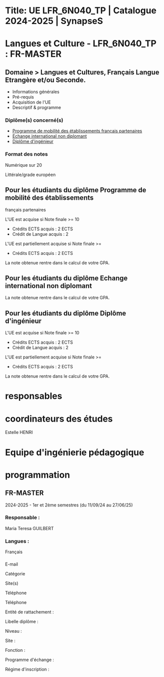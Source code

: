 # Title: UE LFR_6N040_TP | Catalogue 2024-2025 | SynapseS

#  [ ](/catalogue/2024-2025) Langues et Culture \- LFR_6N040_TP : FR-MASTER

## Domaine > Langues et Cultures, Français Langue Etrangère et/ou Seconde.

  * Informations générales
  * Pré-requis
  * Acquisition de l'UE
  * Descriptif & programme

### Diplôme(s) concerné(s)

  * [Programme de mobilité des établissements français partenaires](/catalogue/2024-2025/diplome/2063/PEF-programme-de-mobilite-des-etablissements-francais-partenaires)
  * [Echange international non diplomant](/catalogue/2024-2025/diplome/1/PEI-echange-international-non-diplomant)
  * [Diplôme d'ingénieur](/catalogue/2024-2025/diplome/4/ING-diplome-d-ingenieur)

### Format des notes

Numérique sur 20

Littérale/grade européen

## Pour les étudiants du diplôme Programme de mobilité des établissements
français partenaires

L'UE est acquise si Note finale >= 10

  * Crédits ECTS acquis : 2 ECTS
  * Crédit de Langue acquis : 2

L'UE est partiellement acquise si Note finale >=

  * Crédits ECTS acquis : 2 ECTS

La note obtenue rentre dans le calcul de votre GPA.

## Pour les étudiants du diplôme Echange international non diplomant

La note obtenue rentre dans le calcul de votre GPA.

## Pour les étudiants du diplôme Diplôme d'ingénieur

L'UE est acquise si Note finale >= 10

  * Crédits ECTS acquis : 2 ECTS
  * Crédit de Langue acquis : 2

L'UE est partiellement acquise si Note finale >=

  * Crédits ECTS acquis : 2 ECTS

La note obtenue rentre dans le calcul de votre GPA.

# responsables

# coordinateurs des études

Estelle HENRI

# Equipe d'ingénierie pédagogique

# programmation

## FR-MASTER

2024-2025 - 1er et 2ème semestres (du 11/09/24 au 27/06/25)

### Responsable :

Maria Teresa GUILBERT

### Langues :

Français

###

E-mail

Catégorie

Site(s)

Téléphone

Téléphone

Entité de rattachement :

Libelle diplôme :

Niveau :

Site :

Fonction :

Programme d'échange :

Régime d'inscription :

